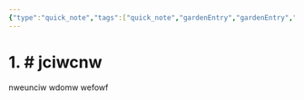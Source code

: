 ```yaml
---
{"type":"quick_note","tags":["quick_note","gardenEntry","gardenEntry","gardenEntry","gardenEntry","gardenEntry","gardenEntry","gardenEntry","gardenEntry","gardenEntry","gardenEntry","gardenEntry","gardenEntry","gardenEntry","gardenEntry","gardenEntry"],"author":"codertoro","establish":"2025-03-03 20：01：58","dg-home":"true","dg-publish":true,"permalink":"/2025-03-03-20-01-58/","dgPassFrontmatter":true,"noteIcon":"","created":"2025-03-03T20:01:58.438+08:00","updated":"2025-03-03T20:05:06.189+08:00"}
---
```


# 1. # jciwcnw
nweunciw
wdomw
wefowf